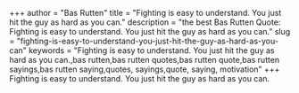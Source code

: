 +++
author = "Bas Rutten"
title = "Fighting is easy to understand. You just hit the guy as hard as you can."
description = "the best Bas Rutten Quote: Fighting is easy to understand. You just hit the guy as hard as you can."
slug = "fighting-is-easy-to-understand-you-just-hit-the-guy-as-hard-as-you-can"
keywords = "Fighting is easy to understand. You just hit the guy as hard as you can.,bas rutten,bas rutten quotes,bas rutten quote,bas rutten sayings,bas rutten saying,quotes, sayings,quote, saying, motivation"
+++
Fighting is easy to understand. You just hit the guy as hard as you can.
